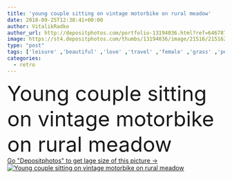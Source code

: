```yaml
---
title: 'young couple sitting on vintage motorbike on rural meadow'
date: 2018-09-25T12:38:41+00:00
author: VitalikRadko
author_url: http://depositphotos.com/portfolio-13194036.html?ref=64678756
image: https://st4.depositphotos.com/thumbs/13194036/image/21516/215162874/api_thumb_450.jpg?forcejpeg=true
type: "post"
tags: ['leisure' ,'beautiful' ,'love' ,'travel' ,'female' ,'grass' ,'people' ,'meadow' ,'outdoors' ,'field' ,'nature' ,'rural' ,'caucasian' ,'transport' ,'transportation' ,'flora' ,'friendship' ,'male' ,'man' ,'retro' ,'vintage' ,'rest' ,'relax' ,'couple' ,'stylish' ,'woman' ,'together' ,'togetherness' ,'journey' ,'attractive' ,'handsome' ,'trip' ,'closeness' ,'candid' ,'tenderness' ,'motorbike' ,'motorcycle' ,'lovers' ,'relationship' ,'boyfriend' ,'girlfriend' ,'young adult' ,'Motor vehicle' ,'love story' ]
categories: 
  - retro
---
```

<div aling="center">
            <font size="60"> Young couple sitting on vintage motorbike on rural meadow</font>   
</div>
<div>
    <a href='https://depositphotos.com/215162874/stock-photo-young-couple-sitting-vintage-motorbike.html?ref=64678756' target=_blank > Go "Depositphotos" to get lage size of this picture ->
        <img href='https://depositphotos.com/215162874/stock-photo-young-couple-sitting-vintage-motorbike.html?ref=64678756' src='https://st4.depositphotos.com/13194036/21516/i/950/depositphotos_215162874-stock-photo-young-couple-sitting-vintage-motorbike.jpg?forcejpeg=true' alt='Young couple sitting on vintage motorbike on rural meadow' >
    </a>
</div>
